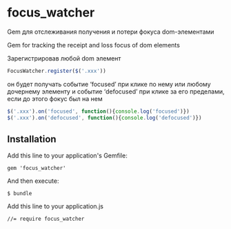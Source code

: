focus_watcher
===========

Gem для отслеживания получения и потери фокуса dom-элементами

Gem for tracking the receipt and loss focus of dom elements


Зарегистрировав любой dom элемент

```javascript
FocusWatcher.register($('.xxx'))
```

он будет получать событие ‘focused’ при клике по нему или любому дочернему элементу и событие ‘defocused’ при клике за его пределами, если до этого фокус был на нем

```javascript
$('.xxx').on('focused', function(){console.log('focused')})
$('.xxx').on('defocused', function(){console.log('defocused')})
```

## Installation

Add this line to your application's Gemfile:

    gem 'focus_watcher'

And then execute:

    $ bundle

Add this line to your application.js

    //= require focus_watcher
